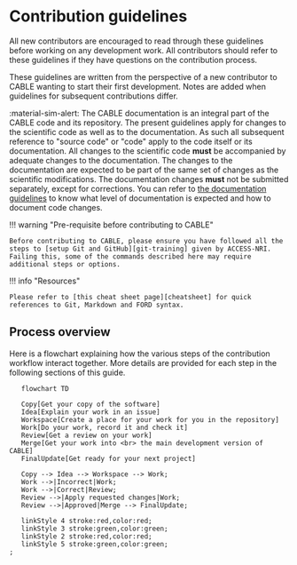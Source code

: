 # Contribution guidelines

All new contributors are encouraged to read through these guidelines before working on any development work. All contributors should refer to these guidelines if they have questions on the contribution process.

These guidelines are written from the perspective of a new contributor to CABLE wanting to start their first development. Notes are added when guidelines for subsequent contributions differ. 

:material-sim-alert: The CABLE documentation is an integral part of the CABLE code and its repository. The present guidelines apply for changes to the scientific code as well as to the documentation. As such all subsequent reference to "source code" or "code" apply to the code itself or its documentation. All changes to the scientific code **must** be accompanied by adequate changes to the documentation. The changes to the documentation are expected to be part of the same set of changes as the scientific modifications. The documentation changes **must** not be submitted separately, except for corrections. You can refer to [the documentation guidelines][doc-guidelines] to know what level of documentation is expected and how to document code changes.

!!! warning "Pre-requisite before contributing to CABLE"

    Before contributing to CABLE, please ensure you have followed all the steps to [setup Git and GitHub][git-training] given by ACCESS-NRI. Failing this, some of the commands described here may require additional steps or options.

!!! info "Resources"

    Please refer to [this cheat sheet page][cheatsheet] for quick references to Git, Markdown and FORD syntax.

## Process overview

Here is a flowchart explaining how the various steps of the contribution workflow interact together. More details are provided for each step in the following sections of this guide.

```mermaid
   flowchart TD

   Copy[Get your copy of the software]
   Idea[Explain your work in an issue]
   Workspace[Create a place for your work for you in the repository]
   Work[Do your work, record it and check it]
   Review[Get a review on your work]
   Merge[Get your work into <br> the main development version of CABLE]
   FinalUpdate[Get ready for your next project]

   Copy --> Idea --> Workspace --> Work;
   Work -->|Incorrect|Work;
   Work -->|Correct|Review;
   Review -->|Apply requested changes|Work;
   Review -->|Approved|Merge --> FinalUpdate;

   linkStyle 4 stroke:red,color:red;
   linkStyle 3 stroke:green,color:green;
   linkStyle 2 stroke:red,color:red;
   linkStyle 5 stroke:green,color:green;
;
```

[doc-guidelines]: documentation_guidelines/index.md